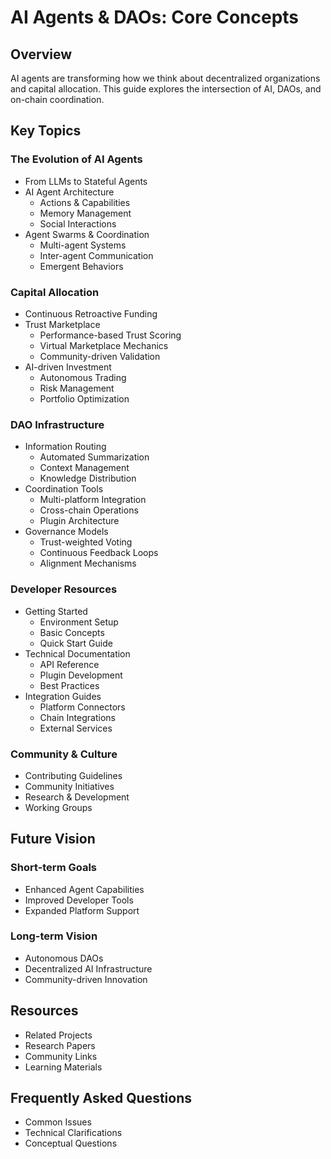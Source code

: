 # AI Agents & DAOs: Core Concepts

## Overview

AI agents are transforming how we think about decentralized organizations and capital allocation. This guide explores the intersection of AI, DAOs, and on-chain coordination.

## Key Topics

### The Evolution of AI Agents

- From LLMs to Stateful Agents
- AI Agent Architecture
    - Actions & Capabilities
    - Memory Management
    - Social Interactions
- Agent Swarms & Coordination
    - Multi-agent Systems
    - Inter-agent Communication
    - Emergent Behaviors

### Capital Allocation

- Continuous Retroactive Funding
- Trust Marketplace
    - Performance-based Trust Scoring
    - Virtual Marketplace Mechanics
    - Community-driven Validation
- AI-driven Investment
    - Autonomous Trading
    - Risk Management
    - Portfolio Optimization

### DAO Infrastructure

- Information Routing
    - Automated Summarization
    - Context Management
    - Knowledge Distribution
- Coordination Tools
    - Multi-platform Integration
    - Cross-chain Operations
    - Plugin Architecture
- Governance Models
    - Trust-weighted Voting
    - Continuous Feedback Loops
    - Alignment Mechanisms

### Developer Resources

- Getting Started
    - Environment Setup
    - Basic Concepts
    - Quick Start Guide
- Technical Documentation
    - API Reference
    - Plugin Development
    - Best Practices
- Integration Guides
    - Platform Connectors
    - Chain Integrations
    - External Services

### Community & Culture

- Contributing Guidelines
- Community Initiatives
- Research & Development
- Working Groups

## Future Vision

### Short-term Goals

- Enhanced Agent Capabilities
- Improved Developer Tools
- Expanded Platform Support

### Long-term Vision

- Autonomous DAOs
- Decentralized AI Infrastructure
- Community-driven Innovation

## Resources

- Related Projects
- Research Papers
- Community Links
- Learning Materials

## Frequently Asked Questions

- Common Issues
- Technical Clarifications
- Conceptual Questions
